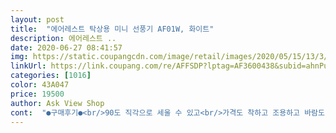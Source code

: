 ```yaml
---
layout: post 
title:  "에어레스트 탁상용 미니 선풍기 AF01W, 화이트" 
description: 에어레스트 ..
date: 2020-06-27 08:41:57 
img: https://static.coupangcdn.com/image/retail/images/2020/05/15/13/3/d962aec0-0b90-40df-aad8-8694d162c4ea.jpg 
linkUrl: https://link.coupang.com/re/AFFSDP?lptag=AF3600438&subid=ahnPublicAsk&pageKey=1601683250&itemId=2735744211&vendorItemId=70725844092&traceid=V0-113-f41495587eaaec83 
categories: [1016] 
color: 43A047 
price: 19500 
author: Ask View Shop 
cont:  "●구매후기●<br/>90도 직각으로 세울 수 있고<br/>가격도 착하고 조용하고 바람도 세요<br/>넘넘 좋아요<br/>더워지기 시작해서 사무실에 한대 놓으려고 구매했어요<br/>디자인은 거의 비슷한데 가격은 천차만별<br/>많이 파세요^^<br/>망 분리되긴 한데 나사로 잠겨있어서<br/>먼지 완전 많이 묻지 않는 이상은 잘 안 열거 같아요<br/>버튼 꾹 누르면 꺼지고<br/>선풍기 돌아가는 소리보다 버튼 누르는 소리가 더 시끄러울 정도로 조용합니다<br/>선풍기날은 색이 조금 다릅니다(밝은 청록색?)<br/>웬만하면 상품평 안쓰는데 정말 가격대비 만족합니다^^<br/>일단 친구네서 쓰길래 조금한게 꽤 시원해서<br/>작동도 잘되네여<br/>작동이 안되서 교환했는데 다시 온 제품은 불도 들어오고<br/>저렴한데다 품질도 좋아서 만족합니다<br/>정말 조용하고 시원하고 깔끔하네요<br/>처음 들어보는 회사에 리뷰도 없어서 고민 좀 했는데<br/>충전식이니 간편하고 처음왔던 제품이 충전때 불도 안들어오고<br/>캠핑이나 피크닉가서 쓰려고 하나샀네여<br/>" 
---
```

